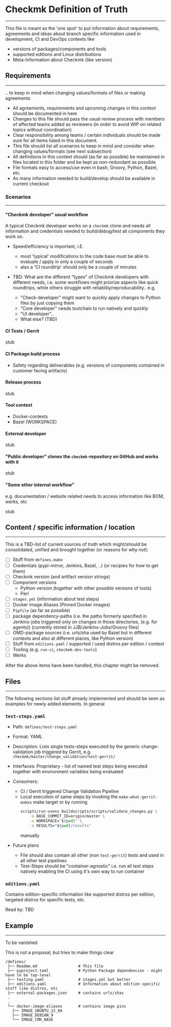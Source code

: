 # Checkmk Definition of Truth

---

This file is meant as the 'one spot' to put information about requirements,
agreements and ideas about branch specific information used in development, CI
and DevOps contexts like

- versions of packages/components and tools
- supported editions and Linux distributions
- Meta-Information about Checkmk (like version)

## Requirements

---

.. to keep in mind when changing values/formats of files or making agreements

- All agreements, requirements and upcoming changes in this context should be
  documented in here
- Changes to this file should pass the usual review process with members of
  affected teams added as reviewers (in order to avoid WIP on related topics
  without coordination)
- Clear responsibility among teams / certain individuals should be made sure
  for all items listed in this document.
- This file should list all scenarios to keep in mind and consider when changing
  values/formats (see next subsection)
- All definitions in this context should (as far as possible) be maintained in
  files located in this folder and be kept as non-redundant as possible
- File formats easy to access/use even in bash, Groovy, Python, Bazel, etc.
- As many information needed to build/develop should be available in current
  checkout

### Scenarios

---

#### "Checkmk developer" usual workflow

A typical Checkmk developer works on a `checkmk` clone and needs all information
and credentials needed to build/debug/test all components they work on.

- Speed/efficiency is important, i.E.
  - most 'typical' modifications to the code base must be able to evaluate /
    apply in only a couple of seconds
  - also a 'CI roundtrip' should only be a couple of minutes

- TBD: What are the different "types" of Checkmk developers with different
  needs, i.e. some workflows might priorize aspects like quick roundtrips,
  while others struggle with reliabliliy/reproducability.. e.g.
  - "Check-developer" might want to quickly apply changes to Python files by
    just copying them
  - "Core developer" needs toolchain to run natively and quickly
  - "UI developer"..
  - What else? (TBD)

#### CI Tests / Gerrit

stub

#### CI Package build process

- Safety regarding deliverables (e.g. versions of components contained in
  customer facing artifacts)

#### Release process

stub

#### Tool context

- Docker-contexts
- Bazel (WORKSPACE)

#### External developer

stub

#### "Public developer" clones the `checkmk`-repository on GitHub and works with it

stub

#### "Some other internal workflow"

e.g. documentation / website related needs to access information like BOM, werks, etc

stub

## Content / specific information / location

---

This is a TBD-list of current sources of truth which might/should be
consolidated, unified and brought together (or reasons for why not):

- [ ] Stuff from `defines.make`
- [ ] Credentials (pypi-mirror, Jenkins, Bazel, ..) (or recipies for how to get them)
- [ ] Checkmk version (and artifact version strings)
- [ ] Component versions
  - Python version (together with other possible versions of tools)
  - Perl
- [ ] `stages.yml` (information about test steps)
- [ ] Docker Image Aliases (Pinned Docker images)
- [ ] `Pipfile` (as far as possible)
- [ ] package dependency-paths (i.e. the paths formerly specified in Jenkins-jobs
      triggered only on changes in those directories, (e.g. for agents))
      (currently stored in JJB/Jenkins-Jobs/Groovy files)
- [ ] OMD-package sources (i.e. urls/sha used by Bazel but in different contexts and
      also at different places, like Python version)
- [ ] Stuff from `editions.yaml` / supported / used distros per edition / context
- [ ] Tooling (e.g. `run-ci`, `checkmk-dev-tools`)
- [ ] Werks

After the above items have been handled, this chapter might be removed.

## Files

---

The following sections list stuff already implemented and should be seen as
examples for newly added elements. In general

### `test-steps.yaml`

- Path: `defines/test-steps.yaml`
- Format: YAML
- Description:
  Lists single tests-steps executed by the generic change-validation job
  triggered by Gerrit, e.g. `checkmk/master/change_validation/test-gerrit/`
- Interfaces:
  Proprietary - list of named test steps being executed together with
  environment variables being evaluated
- Consumers:
  - CI / Gerrit triggered Change Validation Pipeline
  - Local execution of same steps by invoking the `make-what-gerrit-makes`
    make target or by running
    ```sh
    scripts/run-uvenv buildscripts/scripts/validate_changes.py \
        -e BASE_COMMIT_ID=origin/master \
        -e WORKSPACE="$(pwd)" \
        -e RESULTS="$(pwd)/results"
    ```
    manually

- Future plans
  - File should also contain all other (non `test-gerrit`) tests and used in
    all other test pipelines
  - Test-Steps should be "container-agnostic" i.e. run all test steps natively
    enabling the CI using it's own way to run container

### `editions.yaml`

Contains edition-specific information like supported distros per edition,
targeted distros for specific tests, etc.

Read by: TBD

## Example

---

To be vanished

This is not a proposal, but tries to make things clear

```
/defines/
 ├── Readme.md                  # This file
 ├── pyproject.toml             # Python Package dependencies - might have to be top-level
 ├── testing.yaml               # stages.yml but better
 ├── editions.yaml              # Information about edition specific stuff like distros, etc
 ├── external-packages.json     # contains urls/shas
 .
 .
 └── docker-image-aliases       # contains image pins
   ├── IMAGE_UBUNTU_22_04
   ├── IMAGE_DEBIAN_9
   └── IMAGE_CMK_BASE
```
